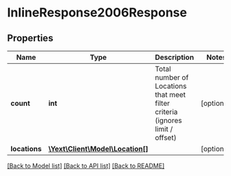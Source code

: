 # InlineResponse2006Response

## Properties
Name | Type | Description | Notes
------------ | ------------- | ------------- | -------------
**count** | **int** | Total number of Locations that meet filter criteria (ignores limit / offset) | [optional] 
**locations** | [**\Yext\Client\Model\Location[]**](Location.md) |  | [optional] 

[[Back to Model list]](../README.md#documentation-for-models) [[Back to API list]](../README.md#documentation-for-api-endpoints) [[Back to README]](../README.md)



